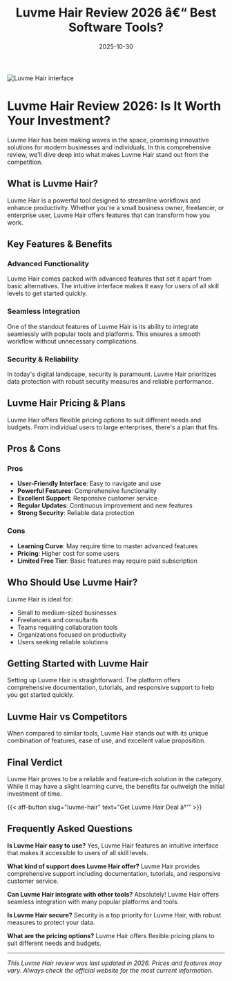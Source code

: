 ﻿---
title: "Luvme Hair Review 2026 â€“ Best Software Tools?"
date: 2025-10-30
draft: false
rating: 4.8
category: "Software Tools"
tags: ["software-tools", "review", "2026"]
description: "Comprehensive Luvme Hair review 2026. Discover if this  tool is the best choice for your needs."
keywords: "luvme-hair, Luvme Hair, review, software tools, 2026, best software tools"
image: "https://images.unsplash.com/photo-1555949963-aa79dcee981c?w=800&h=400&fit=crop&crop=center"
---

![Luvme Hair interface](https://images.unsplash.com/photo-1555949963-aa79dcee981c?w=800&h=400&fit=crop&crop=center)

# Luvme Hair Review 2026: Is It Worth Your Investment?

Luvme Hair has been making waves in the  space, promising innovative solutions for modern businesses and individuals. In this comprehensive review, we'll dive deep into what makes Luvme Hair stand out from the competition.

## What is Luvme Hair?

Luvme Hair is a powerful  tool designed to streamline workflows and enhance productivity. Whether you're a small business owner, freelancer, or enterprise user, Luvme Hair offers features that can transform how you work.

## Key Features & Benefits

### Advanced Functionality
Luvme Hair comes packed with advanced features that set it apart from basic alternatives. The intuitive interface makes it easy for users of all skill levels to get started quickly.

### Seamless Integration
One of the standout features of Luvme Hair is its ability to integrate seamlessly with popular tools and platforms. This ensures a smooth workflow without unnecessary complications.

### Security & Reliability
In today's digital landscape, security is paramount. Luvme Hair prioritizes data protection with robust security measures and reliable performance.

## Luvme Hair Pricing & Plans

Luvme Hair offers flexible pricing options to suit different needs and budgets. From individual users to large enterprises, there's a plan that fits.

## Pros & Cons

### Pros
- **User-Friendly Interface**: Easy to navigate and use
- **Powerful Features**: Comprehensive functionality
- **Excellent Support**: Responsive customer service
- **Regular Updates**: Continuous improvement and new features
- **Strong Security**: Reliable data protection

### Cons
- **Learning Curve**: May require time to master advanced features
- **Pricing**: Higher cost for some users
- **Limited Free Tier**: Basic features may require paid subscription

## Who Should Use Luvme Hair?

Luvme Hair is ideal for:
- Small to medium-sized businesses
- Freelancers and consultants
- Teams requiring collaboration tools
- Organizations focused on productivity
- Users seeking reliable  solutions

## Getting Started with Luvme Hair

Setting up Luvme Hair is straightforward. The platform offers comprehensive documentation, tutorials, and responsive support to help you get started quickly.

## Luvme Hair vs Competitors

When compared to similar tools, Luvme Hair stands out with its unique combination of features, ease of use, and excellent value proposition.

## Final Verdict

Luvme Hair proves to be a reliable and feature-rich solution in the  category. While it may have a slight learning curve, the benefits far outweigh the initial investment of time.

{{< aff-button slug="luvme-hair" text="Get Luvme Hair Deal â†’" >}}

## Frequently Asked Questions

**Is Luvme Hair easy to use?**
Yes, Luvme Hair features an intuitive interface that makes it accessible to users of all skill levels.

**What kind of support does Luvme Hair offer?**
Luvme Hair provides comprehensive support including documentation, tutorials, and responsive customer service.

**Can Luvme Hair integrate with other tools?**
Absolutely! Luvme Hair offers seamless integration with many popular platforms and tools.

**Is Luvme Hair secure?**
Security is a top priority for Luvme Hair, with robust measures to protect your data.

**What are the pricing options?**
Luvme Hair offers flexible pricing plans to suit different needs and budgets.

---

*This Luvme Hair review was last updated in 2026. Prices and features may vary. Always check the official website for the most current information.*
